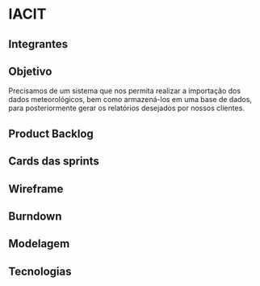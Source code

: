 # IACIT

## Integrantes
## Objetivo

Precisamos de um sistema que nos permita realizar a importação dos dados meteorológicos, bem como armazená-los em uma base de dados, para posteriormente gerar os relatórios desejados por nossos clientes.   

## Product Backlog
## Cards das sprints
## Wireframe
## Burndown
## Modelagem
## Tecnologias
